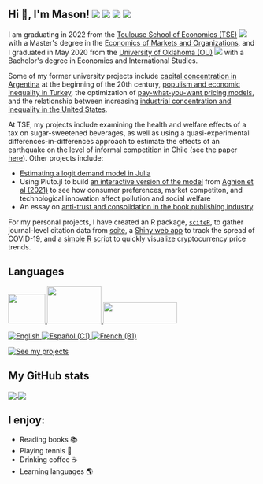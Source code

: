 ## Hi :wave:, I'm Mason! ![](https://raw.githubusercontent.com/stevenrskelton/flag-icon/master/png/16/country-4x3/us.png) ![](https://raw.githubusercontent.com/stevenrskelton/flag-icon/master/png/16/country-4x3/fr.png) ![](https://raw.githubusercontent.com/stevenrskelton/flag-icon/master/png/16/country-4x3/europeanunion.png) ![](https://raw.githubusercontent.com/stevenrskelton/flag-icon/master/png/16/country-4x3/ua.png)

I am graduating in 2022 from the [Toulouse School of Economics (TSE)](https://tse-fr.eu/) ![](https://raw.githubusercontent.com/stevenrskelton/flag-icon/master/png/16/country-4x3/fr.png) with a Master's degree in the [Economics of Markets and Organizations](https://www.tse-fr.eu/master-emo-international-track), and I graduated in May 2020 from the [University of Oklahoma (OU)](https://www.ou.edu/) ![](https://raw.githubusercontent.com/stevenrskelton/flag-icon/master/png/16/country-4x3/us.png) with a Bachelor's degree in Economics and International Studies.

Some of my former university projects include [capital concentration in Argentina](https://masonrhayes.com/publication/radical-party/) at the beginning of the 20th century, [populism and economic inequality in Turkey](https://masonrhayes.com/publication/populism-and-inequality-in-turkey/), the optimization of [pay-what-you-want pricing models](https://masonrhayes.com/publication/pwyw/pwyw.pdf), and the relationship between increasing [industrial concentration and inequality in the United States](https://masonrhayes.com/publication/the-inegalitarian-spiral/). 

At TSE, my projects include examining the health and welfare effects of a tax on sugar-sweetened beverages, as well as using a quasi-experimental differences-in-differences approach to estimate the effects of an earthquake on the level of informal competition in Chile (see the paper [here](https://masonrhayes.keybase.pub/projects/hayes_et_al_2021.pdf)). Other projects include:

- [Estimating a logit demand model in Julia](https://github.com/masonrhayes/business_econ)
- Using Pluto.jl to build [an interactive version of the model](https://masonrhayes.keybase.pub/projects/pluto/aghion2021.html) from [Aghion et al (2021)](https://scholar.harvard.edu/aghion/publications/environmental-preferences-and-technological-choices-market-competition-clean-or) to see how consumer preferences, market competiton, and technological innovation affect pollution and social welfare
- An essay on [anti-trust and consolidation in the book publishing industry](https://masonrhayes.keybase.pub/essays/book_publishers.html).

For my personal projects, I have created an R package, [`sciteR`](https://github.com/masonrhayes/sciteR), to gather journal-level citation data from [scite](https://scite.ai), a [Shiny web app](https://masonrhayes.shinyapps.io/coronavirus_app/) to track the spread of COVID-19, and a [simple R script](https://github.com/masonrhayes/cryptocurrency_analysis) to quickly visualize cryptocurrency price trends.

## Languages

<a href="https://www.r-project.org/"> <img src="https://user-images.githubusercontent.com/39578155/142780594-ca458999-f87f-4275-b019-66edd4b3cdd4.png" width="75" height="60" /> </a> <a href="https://julialang.org"> <img src="https://user-images.githubusercontent.com/39578155/142780578-be2c8aa4-359c-43aa-9d3a-655d4b938f7d.png" width="110" height="75" /> <a href="https://stata.com/"> <img src="https://www.stata.com/why-use-stata/i/stata_logo_med_blue-375.png" width="150" height="42.8" />

![English](https://img.shields.io/static/v1?label=language&message=English%20%28native%29&color=blue)
![Español (C1)](https://img.shields.io/static/v1?label=language&message=Español%20%28C1%29&color=yellow)
![French (B1)](https://img.shields.io/static/v1?label=language&message=Français%20%28B1%29&color=crimson)

[![See my projects](https://img.shields.io/badge/projects-See%20my%20projects-red)](https://masonrhayes.com/#publications)

## My GitHub stats

<a href="https://github.com/anuraghazra/github-readme-stats">
  <img align="center" src="https://github-readme-stats.vercel.app/api?username=masonrhayes&count_private=truea&show_icons=true&theme=graywhite" />
</a>
<a href="https://github.com/anuraghazra/github-readme-stats">
  <img align="center" src="https://github-readme-stats.vercel.app/api/top-langs/?username=masonrhayes&hide=postscript,tex,html&theme=graywhite" />
</a>


## I enjoy:

- Reading books :books:
- Playing tennis :tennis:
- Drinking coffee :coffee:
- Learning languages :earth_americas:

